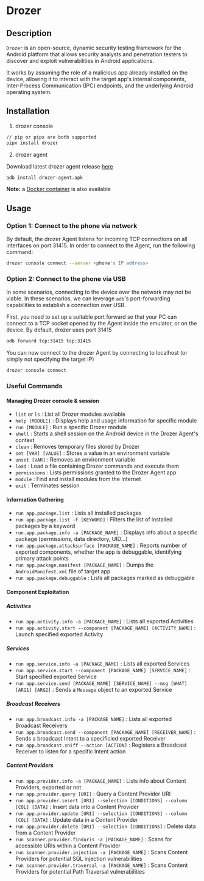# Drozer

## Description

`Drozer` is an open-source, dynamic security testing framework for the Android platform that allows security analysts and penetration testers to discover and exploit vulnerabilities in Android applications.

It works by assuming the role of a malicious app already installed on the device, allowing it to interact with the target app's internal components, Inter-Process Communication (IPC) endpoints, and the underlying Android operating system.

## Installation

1. drozer console
```sh
// pip or pipx are both supported
pipx install drozer
```

2. drozer agent

Download latest drozer agent release [here](https://github.com/ReversecLabs/drozer-agent/releases/latest)
```sh
adb install drozer-agent.apk
```

**Note:** a [Docker container](https://hub.docker.com/r/drozerdocker/drozer) is also available

## Usage

### Option 1: Connect to the phone via network
By default, the drozer Agent listens for incoming TCP connections on all interfaces on port 31415. In order to connect to the Agent, run the following command:

```sh
drozer console connect --server <phone's IP address>
```

### Option 2: Connect to the phone via USB
In some scenarios, connecting to the device over the network may not be viable. In these scenarios, we can leverage `adb`'s port-forwarding capabilities to establish a connection over USB.

First, you need to set up a suitable port forward so that your PC can connect to a TCP socket opened by the Agent inside the emulator, or on the device. By default, drozer uses port 31415

```sh
adb forward tcp:31415 tcp:31415
```

You can now connect to the drozer Agent by connecting to localhost (or simply not specifying the target IP)

```sh
drozer console connect
```

### Useful Commands

#### Managing Drozer console & session

- `list` or `ls` : List all Drozer modules available
- `help [MODULE]` : Displays help and usage information for specific module
- `run [MODULE]` : Run a specific Drozer module
- `shell` : Starts a shell session on the Android device in the Drozer Agent's context
- `clean` : Removes temporary files stored by Drozer
- `set [VAR] [VALUE]` : Stores a value in an environment variable
- `unset [VAR]` : Removes an environment variable
- `load` : Load a file containing Drozer commands and execute them
- `permissions` : Lists permissions granted to the Drozer Agent app
- `module` : Find and install modules from the Internet
- `exit` : Terminates session

#### Information Gathering

- `run app.package.list` : Lists all installed packages
- `run app.package.list -f [KEYWORD]` : Filters the list of installed packages by a keyword
- `run.app.package.info -a [PACKAGE_NAME]` : Displays info about a specific package (permissions, data directory, UID...)
- `run app.package.attacksurface [PACKAGE_NAME]` : Reports number of exported components, whether the app is debuggable, identifying primary attack points
- `run app.package.manifest [PACKAGE_NAME]` : Dumps the `AndroidManifest.xml` file of target app
- `run app.package.debuggable` : Lists all packages marked as debuggable

#### Component Exploitation

##### Activities
- `run app.activity.info -a [PACKAGE_NAME]` : Lists all exported Activities
- `run app.activity.start --component [PACKAGE_NAME] [ACTIVITY_NAME]` : Launch specified exported Activity

##### Services
- `run app.service.info -a [PACKAGE_NAME]` : Lists all exported Services
- `run app.service.start --component [PACKAGE_NAME] [SERVICE_NAME]` : Start specified exported Service
- `run app.service.send [PACKAGE_NAME] [SERVICE_NAME] --msg [WHAT] [ARG1] [ARG2]` : Sends a `Message` object to an exported Service

##### Broadcast Receivers
- `run app.broadcast.info -a [PACKAGE_NAME]` : Lists all exported Broadcast Receivers
- `run app.broadcast.send --component [PACKAGE_NAME] [RECEIVER_NAME]` : Sends a broadcast Intent to a specificied exported Receiver
- `run app.broadcast.sniff --action [ACTION]` : Registers a Broadcast Receiver to listen for a specific Intent action

##### Content Providers
- `run app.provider.info -a [PACKAGE_NAME]` : Lists info about Content Providers, exported or not
- `run app.provider.query [URI]` : Query a Content Provider URI
- `run app.provider.insert [URI] --selection [CONDITIONS] --column [COL] [DATA]` : Insert data into a Content Provider
- `run app.provider.update [URI] --selection [CONDITIONS] --column [COL] [DATA]` : Update data in a Content Provider
- `run app.provider.delete [URI] --selection [CONDITIONS]` : Delete data from a Content Provider
- `run scanner.provider.finduris -a [PACKAGE_NAME]` : Scans for accessible URIs within a Content Provider
- `run scanner.provider.injection -a [PACKAGE_NAME]` : Scans Content Providers for potential SQL injection vulnerabilities
- `run scanner.provider.traversal -a [PACKAGE_NAME]` : Scans Content Providers for potential Path Traversal vulnerabilities